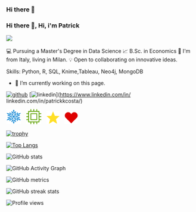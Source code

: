 ### Hi there 👋

### Hi there 👋, Hi, i'm Patrick
![](https://artu)

💻 Pursuing a Master's Degree in Data Science 
📈 B.Sc. in Economics 
📍 I'm from Italy, living in Milan. 
💡 Open to collaborating on innovative ideas.

Skills: Python, R, SQL, Knime,Tableau, Neo4j, MongoDB

- 🔭 I’m currently working on this page. 


[<img src='https://cdn.jsdelivr.net/npm/simple-icons@3.0.1/icons/github.svg' alt='github' height='40'>](https://github.com/https://github.com/patrickk00)  [<img src='https://cdn.jsdelivr.net/npm/simple-icons@3.0.1/icons/linkedin.svg' alt='linkedin' height='40'>](https://www.linkedin.com/in/ linkedin.com/in/patrickkcosta/)  

<a href='https://archiveprogram.github.com/'><img src='https://raw.githubusercontent.com/acervenky/animated-github-badges/master/assets/acbadge.gif' width='40' height='40'></a> <a href='https://docs.github.com/en/developers'><img src='https://raw.githubusercontent.com/acervenky/animated-github-badges/master/assets/devbadge.gif' width='40' height='40'></a> <a href='https://stars.github.com/'><img src='https://raw.githubusercontent.com/acervenky/animated-github-badges/master/assets/starbadge.gif' width='35' height='35'></a> <a href='https://docs.github.com/en/github/supporting-the-open-source-community-with-github-sponsors'><img src='https://raw.githubusercontent.com/acervenky/animated-github-badges/master/assets/sponsorbadge.gif' width='35' height='35'></a> 

[![trophy](https://github-profile-trophy.vercel.app/?username=https://github.com/patrickk00)](https://github.com/ryo-ma/github-profile-trophy)

[![Top Langs](https://github-readme-stats.vercel.app/api/top-langs/?username=https://github.com/patrickk00)](https://github.com/anuraghazra/github-readme-stats)

![GitHub stats](https://github-readme-stats.vercel.app/api?username=https://github.com/patrickk00&show_icons=true)  

![GitHub Activity Graph](https://activity-graph.herokuapp.com/graph?username=https://github.com/patrickk00)  

![GitHub metrics](https://metrics.lecoq.io/https://github.com/patrickk00)  

![GitHub streak stats](https://streak-stats.demolab.com/?user=https://github.com/patrickk00)  

![Profile views](https://gpvc.arturio.dev/https://github.com/patrickk00)  

